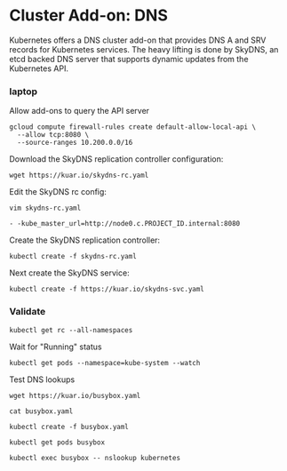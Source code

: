 # Cluster Add-on: DNS

Kubernetes offers a DNS cluster add-on that provides DNS A and SRV records for Kubernetes services. The heavy lifting is done by SkyDNS, an etcd backed DNS server that supports dynamic updates from the Kubernetes API.

### laptop

Allow add-ons to query the API server

```
gcloud compute firewall-rules create default-allow-local-api \
  --allow tcp:8080 \
  --source-ranges 10.200.0.0/16
```

Download the SkyDNS replication controller configuration:

```
wget https://kuar.io/skydns-rc.yaml
```

Edit the SkyDNS rc config:

```
vim skydns-rc.yaml
```

```
- -kube_master_url=http://node0.c.PROJECT_ID.internal:8080
```

Create the SkyDNS replication controller:

```
kubectl create -f skydns-rc.yaml
```

Next create the SkyDNS service:

```
kubectl create -f https://kuar.io/skydns-svc.yaml
```

### Validate

```
kubectl get rc --all-namespaces
```

Wait for "Running" status

```
kubectl get pods --namespace=kube-system --watch
```

Test DNS lookups

```
wget https://kuar.io/busybox.yaml
```

```
cat busybox.yaml
```

```
kubectl create -f busybox.yaml
```

```
kubectl get pods busybox
```

```
kubectl exec busybox -- nslookup kubernetes
```
